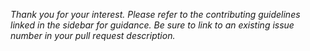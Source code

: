 *Thank you for your interest. Please refer to the contributing guidelines linked in the sidebar for guidance. Be sure to link to an existing issue number in your pull request description.*
